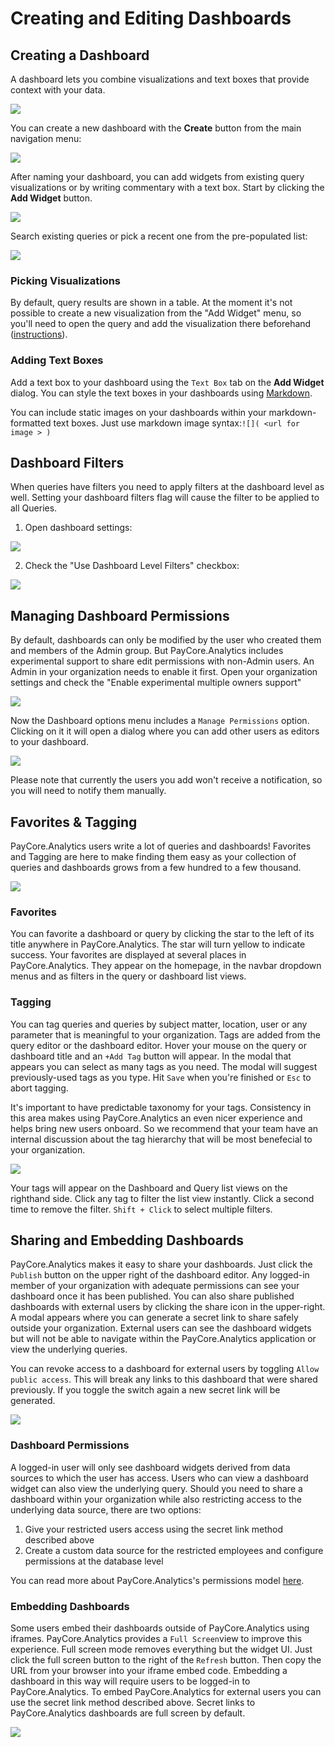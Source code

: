 # Creating and Editing Dashboards

## Creating a Dashboard

A dashboard lets you combine visualizations and text boxes that provide context with your data.

![](images/dashboards.gif)

You can create a new dashboard with the  **Create**  button from the main navigation menu:

![](images/create-dashboard.png)

After naming your dashboard, you can add widgets from existing query visualizations or by writing commentary with a text box. Start by clicking the  **Add Widget**  button.

![](images/add-widgets-to-dashboard.png)

Search existing queries or pick a recent one from the pre-populated list:

![](images/add-widgets-modal.png)

### Picking Visualizations

By default, query results are shown in a table. At the moment it's not possible to create a new visualization from the "Add Widget" menu, so you'll need to open the query and add the visualization there beforehand ([instructions](../visualizations/)).

### Adding Text Boxes

Add a text box to your dashboard using the  `Text Box`  tab on the  **Add Widget**  dialog. You can style the text boxes in your dashboards using  [Markdown](https://daringfireball.net/projects/markdown/syntax).

You can include static images on your dashboards within your markdown-formatted text boxes. Just use markdown image syntax:`![]( <url for image > )`

## Dashboard Filters

When queries have filters you need to apply filters at the dashboard level as well. Setting your dashboard filters flag will cause the filter to be applied to all Queries.

1. Open dashboard settings:

![](images/edit-dashboard.png)

2. Check the "Use Dashboard Level Filters" checkbox:

![](images/dashboard-filter.png)

## Managing Dashboard Permissions

By default, dashboards can only be modified by the user who created them and members of the Admin group. But PayCore.Analytics includes experimental support to share edit permissions with non-Admin users. An Admin in your organization needs to enable it first. Open your organization settings and check the "Enable experimental multiple owners support"

![](images/experimental-owners-support.png)

Now the Dashboard options menu includes a  `Manage Permissions`  option. Clicking on it it will open a dialog where you can add other users as editors to your dashboard.

![](images/experimental-permissions-button.png)

Please note that currently the users you add won't receive a notification, so you will need to notify them manually.

## Favorites & Tagging

PayCore.Analytics users write a lot of queries and dashboards! Favorites and Tagging are here to make finding them easy as your collection of queries and dashboards grows from a few hundred to a few thousand.

![](images/favorites-example.png)

### Favorites

You can favorite a dashboard or query by clicking the star to the left of its title anywhere in PayCore.Analytics. The star will turn yellow to indicate success. Your favorites are displayed at several places in PayCore.Analytics. They appear on the homepage, in the navbar dropdown menus and as filters in the query or dashboard list views.

### Tagging

You can tag queries and queries by subject matter, location, user or any parameter that is meaningful to your organization. Tags are added from the query editor or the dashboard editor. Hover your mouse on the query or dashboard title and an  `+Add Tag`  button will appear. In the modal that appears you can select as many tags as you need. The modal will suggest previously-used tags as you type. Hit  `Save`  when you're finished or  `Esc`  to abort tagging.

It's important to have predictable taxonomy for your tags. Consistency in this area makes using PayCore.Analytics an even nicer experience and helps bring new users onboard. So we recommend that your team have an internal discussion about the tag hierarchy that will be most benefecial to your organization.

![](images/tagging-example.png)

Your tags will appear on the Dashboard and Query list views on the righthand side. Click any tag to filter the list view instantly. Click a second time to remove the filter.  `Shift + Click`  to select multiple filters.

## Sharing and Embedding Dashboards

PayCore.Analytics makes it easy to share your dashboards. Just click the  `Publish`  button on the upper right of the dashboard editor. Any logged-in member of your organization with adequate permissions can see your dashboard once it has been published. You can also share published dashboards with external users by clicking the share icon in the upper-right. A modal appears where you can generate a secret link to share safely outside your organization. External users can see the dashboard widgets but will not be able to navigate within the PayCore.Analytics application or view the underlying queries.

You can revoke access to a dashboard for external users by toggling  `Allow public access`. This will break any links to this dashboard that were shared previously. If you toggle the switch again a new secret link will be generated.

![](images/turn-on-url-sharing.gif)

### Dashboard Permissions

A logged-in user will only see dashboard widgets derived from data sources to which the user has access. Users who can view a dashboard widget can also view the underlying query. Should you need to share a dashboard within your organization while also restricting access to the underlying data source, there are two options:

1.  Give your restricted users access using the secret link method described above
2.  Create a custom data source for the restricted employees and configure permissions at the database level

You can read more about PayCore.Analytics's permissions model  [here](../).

### Embedding Dashboards

Some users embed their dashboards outside of PayCore.Analytics using iframes. PayCore.Analytics provides a  `Full Screen`view to improve this experience. Full screen mode removes everything but the widget UI. Just click the full screen button to the right of the  `Refresh`  button. Then copy the URL from your browser into your iframe embed code. Embedding a dashboard in this way will require users to be logged-in to PayCore.Analytics. To embed PayCore.Analytics for external users you can use the secret link method described above. Secret links to PayCore.Analytics dashboards are full screen by default.

![](images/full_screen_button.png)